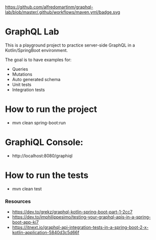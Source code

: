 
https://github.com/alfredomartinm/graphql-lab/blob/master/.github/workflows/maven.yml/badge.svg

  
# GraphQL Lab

This is a playground project to practice server-side GraphQL in a Kotlin/SpringBoot environment.

The goal is to have examples for:

- Queries
- Mutations
- Auto generated schema
- Unit tests
- Integration tests

# How to run the project

- mvn clean spring-boot:run

# GraphiQL Console:

- http://localhost:8080/graphiql

# How to run the tests

- mvn clean test

### Resources

- https://dev.to/grekz/graphql-kotlin-spring-boot-part-1-2cc7
- https://dev.to/imphilippesimo/testing-your-graphql-apis-in-a-spring-boot-app-ki7
- https://itnext.io/graphql-api-integration-tests-in-a-spring-boot-2-x-kotlin-application-5840d3c5d66f
